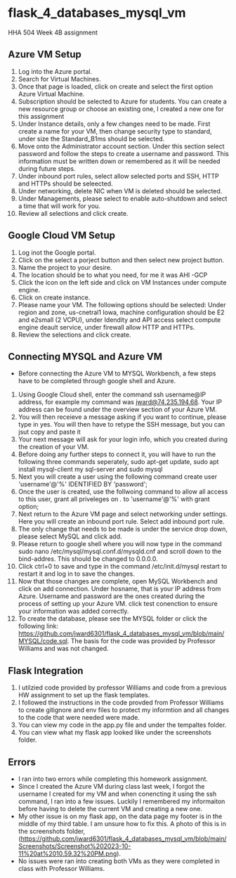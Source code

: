 # flask_4_databases_mysql_vm
HHA 504 Week 4B assignment

## Azure VM Setup
1. Log into the Azure portal.
2. Search for Virtual Machines.
3. Once that page is loaded, click on create and select the first option Azure Virtual Machine.
4. Subscription should be selected to Azure for students. You can create a new resource group or choose an existing one, I created a new one for this assignment
5. Under Instance details, only a few changes need to be made. First create a name for your VM, then change security type to standard, under size the Standard_B1ms should be selected. 
6. Move onto the Administrator account section. Under this section select password and follow the steps to create a username and password. This information must be written down or remembered as it will be needed during future steps.  
7. Under inbound port rules, select allow selected ports and SSH, HTTP and HTTPs should be seleected.
8. Under networking, delete NIC when VM is deleted should be selected.
9. Under Managements, please select to enable auto-shutdown and select a time that will work for you.
10. Review all selections and click create. 

## Google Cloud VM Setup
1. Log inot the Google portal.
2. Click on the select a porject button and then select new project button.
3. Name the project to your desire.
4. The location should be to what you need, for me it was AHI -GCP
5. Click the icon on the left side and click on VM Instances under compute engine.
6. Click on create instance.
7. Please name your VM. The following options should be selected: Under region and zone, us-cnetral1 Iowa, machine configuration should be E2 and e2small (2 VCPU), under Idendity and API access select compute engine deault service, under firewall allow HTTP and HTTPs.
8. Review the selections and click create. 

## Connecting MYSQL and Azure VM
* Before connecting the Azure VM to MYSQL Workbench, a few steps have to be completed through google shell and Azure.
1. Using Google Cloud shell, enter the command ssh username@IP address, for example my command was jward@74.235.194.68. Your IP address can be found under the overview section of your Azure VM.
2. You will then receieve a message asking if you want to continue, please type in yes. You will then have to retype the SSH message, but you can jsut copy and paste it
3. Your next message will ask for your login info, which you created during the creation of your VM.
4. Before doing any further steps to connect it, you will have to run the following three commands seperately, sudo apt-get update, sudo apt install mysql-client my sql-server and sudo mysql
5. Next you will create a user using the following command create user 'username'@'%' IDENTIFIED BY 'password';
6. Once the user is created, use the follwoing command to allow all access to this user, grant all priveleges on  *.* to 'username'@'%' with grant option;
7. Next return to the Azure VM page and select networking under settings. Here you will create an inbound port rule. Select add inbound port rule.
8. The only change that needs to be made is under the service drop down, please select MySQL and click add.
9. Please return to google shell where you will now type in the command sudo nano /etc/mysql/mysql.conf.d/mysqld.cnf and scroll down to the bind-addres. This should be changed to 0.0.0.0.
10. Click ctrl+0 to save and type in the command /etc/init.d/mysql restart to restart it and log in to save the changes.
11. Now that those changes are complete, open MySQL Workbench and click on add connection. Under hosname, that is your IP address from Azure. Username and password are the ones created during the process of setting up your Azure VM. click test conenction to ensure your information was added correctly.
12. To create the database, please see the MYSQL folder or click the following link: https://github.com/jward6301/flask_4_databases_mysql_vm/blob/main/MYSQL/code.sql. The basis for the code was provided by Professor Williams and was not changed. 


## Flask Integration
1. I utilzied code provided by professor Williams and code from a previous HW assignment to set up the flask templates.
2. I followed the instructions in the code provded from Professor Williams to create gitignore and env files to protect my informtion and all changes to the code that were needed were made.
3. You can view my code in the app.py file and under the tempaltes folder.
4. You can view what my flask app looked like under the screenshots folder. 


## Errors
* I ran into two errors while completing this homework assignment. 
* Since I created the Azure VM during class last week, I forgot the username I created for my VM and when conencting it using the ssh command, I ran into a few issues. Luckily I remembered my informaiton before having to delete the current VM and creating a new one.
* My other issue is on my flask app, on the data page my footer is in the middle of my third table. I am unsure how to fix this. A photo of this is in the screenshots folder, (https://github.com/jward6301/flask_4_databases_mysql_vm/blob/main/Screenshots/Screenshot%202023-10-11%20at%2010.59.32%20PM.png). 
* No issues were ran into creating both VMs as they were completed in class with Professor Williams.


